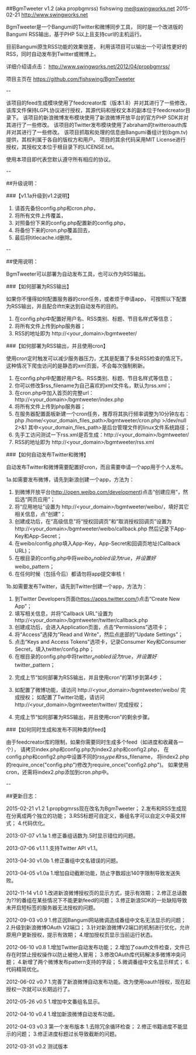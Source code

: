 ##BgmTweeter v1.2 (aka propbgmrss)
fishswing <me@swingworks.net> 2015-02-21
http://www.swingworks.net

BgmTweeter是一个Bangumi的Twitter和微博同步工具，
同时是一个改进版的Bangumi RSS输出，基于PHP 5以上且支持curl的主机运行。

目前Bangumi原生RSS功能的效果很差，
利用该项目可以输出一个可读性更好的RSS，同时自动发布到Twitter或微博上。

详细介绍请点击：
http://www.swingworks.net/2012/04/propbgmrss/

项目主页在
https://github.com/fishswing/BgmTweeter

--

该项目的feed生成模块使用了feedcreator库（版本1.8）并对其进行了一些修改，
该库文件保持LGPL协议进行授权，其源代码和授权文本的副本位于feedcreator目录下。
该项目的新浪微博发布模块使用了新浪微博开放平台的官方PHP SDK并对其进行了一些修改。
该项目的Twitter发布模块使用了abraham的twitteroauth库并对其进行了一些修改。
该项目抓取和处理的信息由Bangumi番组计划(bgm.tv)提供，其权利属于各自的版权方和用户。
项目的其余代码采用MIT License进行授权，其授权文本位于根目录下的LICENSE.txt。

使用本项目即代表您默认遵守所有相应的协议。

--

##升级说明：

###【v1.1a升级到v1.2说明】
1) 请首先备份config.php和cron.php，
2) 将所有文件上传覆盖，
3) 对照备份下来的config.php配置新的config.php，
4) 将备份下来的cron.php覆盖回去，
5) 最后将titlecache.id删除。

--

##使用说明：

BgmTweeter可以部署为自动发布工具，也可以作为RSS输出。

###【如何部署为RSS输出】

如果你不懂得如何配置服务器的cron任务，或者烦于申请app，
可按照以下配置为RSS输出，并且配合ifttt来达到自动发布的目的。

1. 在config.php中配置好用户名、RSS类别、标题、节目名样式等信息；
2. 将所有文件上传到php服务器；
3. RSS的地址即为 http://<your_domain>/bgmtweeter/


###【如何部署为RSS输出，并且使用cron】

使用cron定时触发可以减少服务器压力，尤其是配置了多处RSS检查的情况下。
这种情况下爬虫访问的是静态的xml页面，不会每次强制刷新。

1. 在config.php中配置好用户名、RSS类别、标题、节目名样式等信息；
2. 你可以修改$rss_filename为自己喜欢的xml文件名，默认为rss.xml；
3. 在cron.php中加入首页的完整url：http://<your_domain>/bgmtweeter/index.php
4. 将所有文件上传到php服务器；
5. 在服务器配置面板新建一个cron任务，推荐将其执行频率调整为10分钟左右：
   php /home/<your_domain_files_path>/bgmtweeter/cron.php >/dev/null 2>&1
   其中<your_domain_files_path>是后台管理文件的linux文件系统路径；
6. 先手工访问测试一下rss.xml是否生成：http://<your_domain>/bgmtweeter/
7. RSS的地址即为 http://<your_domain>/bgmtweeter/rss.xml


###【如何自动发布Twitter和微博】

自动发布Twitter和微博需要配置好cron，而且需要申请一个app用于个人发布。

1a.如需要发布微博，请先到新浪创建一个app，方法为：
1) 到微博开放平台(http://open.weibo.com/development)点击“创建应用”，然后选“网页应用”；
2) 将“应用地址”设置为 http://<your_domain>/bgmtweeter/weibo/，填好其它相关信息，点“创建”；
3) 创建成功后，在“高级信息”将“授权回调页”和“取消授权回调页”设置为
   http://<your_domain>/bgmtweeter/weibo/callback.php
   然后记录下App-Key和App-Secret；
4) 在weibo/config.php填入App-Key，App-Secret和回调页地址(Callback URL)；
5) 在根目录的config.php中将$weibo_enabled设为true，并设置好$weibo_pattern；
6) 在任何时候（包括今后）都请勿将app提交审核！

1b.如需要发布Twitter，请先到Twitter创建一个app，方法为：
1) 到Twitter Developers页面(https://apps.twitter.com/)点击“Create New App”；
2) 填写相关信息，并将“Callback URL”设置为
   http://<your_domain>/bgmtweeter/twitter/callback.php
3) 创建成功后，会进入Application页面，点击“Permissions”选项卡；
4) 将“Access”选择为“Read and Write”，然后点底部的“Update Settings”；
5) 点击“Keys and Access Tokens”选项卡，记录Consumer Key和Consumer Secret，填入twitter/config.php；
6) 在根目录的config.php中将$twitter_enabled设为true，并设置好$twitter_pattern；

2. 完成上节“如何部署为RSS输出，并且使用cron”的第1步到第4步；

3. 如配置了微博功能，请访问 http://<your_domain>/bgmtweeter/weibo/ 完成授权；
   如配置了Twitter功能，请访问 http://<your_domain>/bgmtweeter/twitter/ 完成授权；

4. 完成上节“如何部署为RSS输出，并且使用cron”的剩余步骤。


###【如何同时生成和发布不同种类的feed】

由于feedcreator库的限制，如果你需要同时生成多个feed（如进度和收藏各一个），
请拷贝index.php和config.php为index2.php和config2.php，
在config.php和config2.php中设置不同的$rss_type和$rss_filename，
将index2.php的require_once("config.php")修改为require_once("config2.php")。
如果使用cron，还需将index2.php添加到cron.php中。

--

##更新日志：

2015-02-21 v1.2
1.propbgmrss现在改名为BgmTweeter；
2.发布和RSS生成现在分离成两个独立的功能；
3.RSS标题可自定义，番组名字可以自定义中英文样式；
4.代码优化。

2013-07-07 v1.1a
1.修正番组话数为.5时显示错位的问题。

2013-07-06 v1.1
1.支持Twitter API v1.1。

2013-04-30 v1.0b
1.修正番组中文名错误的问题。

2013-04-05 v1.0a
1.增加自动截断功能，防止字数超出140字限制导致发送失败。

2012-11-14 v1.0
1.改进新浪微博授权页的显示方式，提示有效期；
2.修正总话数为??的番组在某些情况下不能更新feed的问题；
3.修正新浪SDK的一处缺陷导致未开启短标签的服务器无法授权的问题。

2012-09-03 v0.9
1.修正因Bangumi网站微调造成番组中文名无法显示的问题；
2.升级到新浪微博OAuth V2端口；
3.针对新浪微博V2端口的机制进行优化，允许原用户更新授权，提示有效期；
4.增加授权页显示当前运行状态。

2012-06-10 v0.8
1.增加Twitter自动发布功能；
2.增加了oauth文件检查，文件已存在时禁止授权操作以防止被他人冒用；
3.修改OAuth库代码解决多微博冲突问题；
4.新增了两个微博发布pattern支持的字段；
5.微调番组中文名显示样式；
6.代码精简优化。

2012-06-02 v0.7
1.完善了新浪微博自动发布功能。改为使用oauth1授权，现在起授权一次就可以长期运行了。

2012-05-26 v0.5
1.增加中文番组名显示。

2012-04-10 v0.4
1.增加新浪微博自动发布功能。

2012-04-03 v0.3
第一个发布版本
1.去除冗余循环检查；
2.修正书籍进度不能显示的问题；
3.修正进度标题过长导致截断的问题。

2012-03-31 v0.2
测试版本

